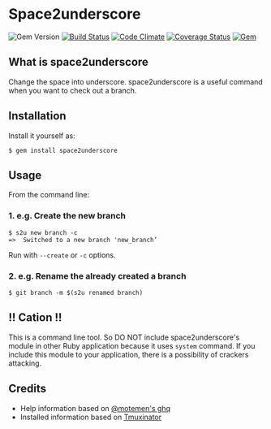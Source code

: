 # Space2underscore

![Gem Version](https://badge.fury.io/rb/space2underscore.svg) [![Build Status](https://travis-ci.org/sachin21/space2underscore.svg?branch=master)](https://travis-ci.org/sachin21/space2underscore) [![Code Climate](https://codeclimate.com/github/sachin21/space2underscore/badges/gpa.svg)](https://codeclimate.com/github/sachin21/space2underscore) [![Coverage Status](https://coveralls.io/repos/sachin21/space2underscore/badge.svg?branch=master&service=github)](https://coveralls.io/github/sachin21/space2underscore?branch=master) [![Gem](https://img.shields.io/gem/dt/space2underscore.svg)](https://rubygems.org/gems/space2underscore)

## What is space2underscore

Change the space into underscore.
space2underscore is a useful command when you want to check out a branch.

## Installation

Install it yourself as:

```
$ gem install space2underscore
```

## Usage

From the command line:

### 1. e.g. Create the new branch

```
$ s2u new branch -c
=>  Switched to a new branch 'new_branch’
```

Run with `--create` or `-c` options.

### 2. e.g. Rename the already created a branch

```
$ git branch -m $(s2u renamed branch)
```

## !! Cation !!

This is a command line tool. So DO NOT include space2underscore's module in other Ruby application because it uses `system` command.
If you include this module to your application, there is a possibility of crackers attacking.

## Credits

- Help information based on [@motemen's ghq](https://github.com/motemen/ghq)
- Installed information based on [Tmuxinator](https://github.com/tmuxinator/tmuxinator)
